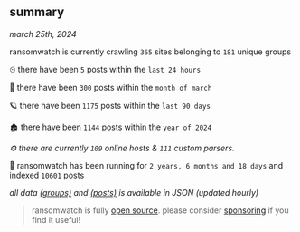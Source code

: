 
## summary
_march 25th, 2024_

ransomwatch is currently crawling `365` sites belonging to `181` unique groups

⏲ there have been `5` posts within the `last 24 hours`

🦈 there have been `300` posts within the `month of march`

🪐 there have been `1175` posts within the `last 90 days`

🏚 there have been `1144` posts within the `year of 2024`

_⚙️ there are currently `109` online hosts & `111` custom parsers._

🦕 ransomwatch has been running for `2 years, 6 months and 18 days` and indexed `10601` posts

_all data  [(groups)](http://ransomwhat.telemetry.ltd/groups) and [(posts)](http://ransomwhat.telemetry.ltd/posts) is available in JSON (updated hourly)_

> ransomwatch is fully [open source](https://github.com/joshhighet/ransomwatch#ransomwatch--). please consider [sponsoring](https://github.com/sponsors/joshhighet) if you find it useful!
